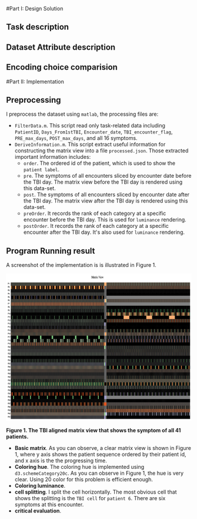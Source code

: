 #Part I: Design Solution

## Task description

## Dataset Attribute description

## Encoding choice comparision


#Part II: Implementation

## Preprocessing

I preprocess the dataset using `matlab`, the processing files are:

* `FilterData.m`. This script read only task-related data including `PatientID`, `Days_From1stTBI`, `Encounter_date`, `TBI_encounter_flag`, `PRE_max_days`, `POST_max_days`, and all 16 symptoms.
* `DeriveInformation.m`. This script extract useful information for constructing the matrix view into a file `processed.json`. Those extracted important information includes:
    * `order`. The ordered id of the patient, which is used to show the `patient label`.
    * `pre`. The symptoms of all encounters sliced by encounter date before the TBI day. The matrix view before the TBI day is rendered using this data-set. 
    * `post`. The symptoms of all encounters sliced by encounter date after the TBI day. The matrix view after the TBI day is rendered using this data-set.
    * `preOrder`. It records the rank of each category at a specific encounter before the TBI day. This is used for `luminance` rendering.
    * `postOrder`. It records the rank of each category at a specific encounter after the TBI day. It's also used for `luminance` rendering. 

## Program Running result

A screenshot of the implementation is is illustrated in Figure 1. 

<img src="./screenshot.png" height="400">

**Figure 1. The TBI aligned matrix view that shows the symptom of all 41 patients.**

* **Basic matrix**. As you can observe, a clear matrix view is shown in Figure 1, where y axis shows the patient sequence ordered by their patient id, and x axis is the the progressing time.
* **Coloring hue**. The coloring hue is implemented using `d3.schemeCategory20c`. As you can observe in Figure 1, the hue is very clear. Using 20 color for this problem is efficient enough.
* **Coloring luminance**.
* **cell splitting**. I split the cell horizontally. The most obvious cell that shows the splitting is the `TBI cell` for `patient 6`. There are six symptoms at this encounter.
* **critical evaluation**.
